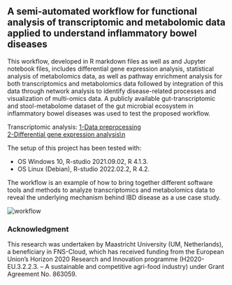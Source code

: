 ## A semi-automated workflow for functional analysis of transcriptomic and metabolomic data applied to understand inflammatory bowel diseases

This workflow, developed in R markdown files as well as and Jupyter notebook files, includes differential gene expression analysis, statistical analysis of metabolomics data, as well as pathway enrichment analysis for both transcriptomics and metabolomics data followed by integration of this data through network analysis to identify disease-related processes and visualization of multi-omics data. A publicly available gut-transcriptomic and stool-metabolome dataset of the gut microbial ecosystem in inflammatory bowel diseases was used to test the proposed workflow. 

Transcriptomic analysis:
[1-Data preprocessing](https://github.com/BiGCAT-UM/Transcriptomics_Metabolomics_Analysis/tree/master/transcriptomics_analysis/1-data_preprocessing)<br /> 
[2-Differential gene expression analysis\n](/transcriptomics_analysis/2-differential_gene_expression_analysis/)<br />

The setup of this project has been tested with:
- OS Windows 10, R-studio 2021.09.02, R 4.1.3.
- OS Linux (Debian), R-studio 2022.02.2, R 4.2.

The workflow is an example of how to bring together different software tools and methods to analyze transcriptomics and metabolomics data to reveal the underlying mechanism behind IBD disease as a use case study.

![workflow](https://user-images.githubusercontent.com/65600609/169603139-1732ce3c-fd87-4c8e-9925-9ce7134653d8.png)

### Acknowledgment

This research was undertaken by Maastricht University (UM, Netherlands), a beneficiary in FNS-Cloud, which has received funding from the European Union’s Horizon 2020 Research and Innovation programme (H2020-EU.3.2.2.3. – A sustainable and competitive agri-food industry) under Grant Agreement No. 863059. 
